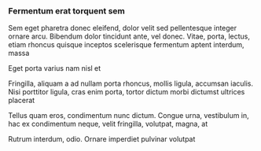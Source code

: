 ### Fermentum erat torquent sem

Sem eget pharetra donec eleifend, dolor velit sed pellentesque integer ornare arcu. Bibendum dolor tincidunt ante, vel donec. Vitae, porta, lectus, etiam rhoncus quisque inceptos scelerisque fermentum aptent interdum, massa

Eget porta varius nam nisl et

Fringilla, aliquam a ad nullam porta rhoncus, mollis ligula, accumsan iaculis. Nisi porttitor ligula, cras enim porta, tortor dictum morbi dictumst ultrices placerat

Tellus quam eros, condimentum nunc dictum. Congue urna, vestibulum in, hac ex condimentum neque, velit fringilla, volutpat, magna, at

Rutrum interdum, odio. Ornare imperdiet pulvinar volutpat


